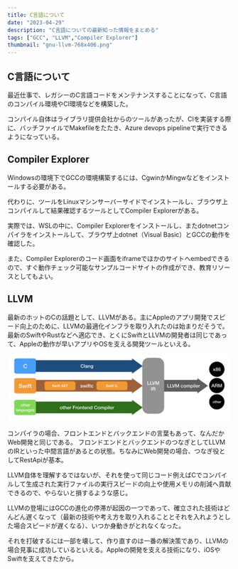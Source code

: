 ```yaml
---
title: C言語について
date: "2023-04-29"
description: "C言語についての最新知った情報をまとめる"
tags: ["GCC", "LLVM","Compiler Explorer"]
thumbnail: "gnu-llvm-768x406.png"
---
```


## C言語について

最近仕事で、レガシーのC言語コードをメンテナンスすることになって、C言語のコンパイル環境やCI環境などを構築した。

コンパイル自体はライブラリ提供会社からのツールがあったが、CIを実装する際に、バッチファイルでMakefileをたたき、Azure devops pipelineで実行できるようになっている。

## Compiler Explorer

Windowsの環境下でGCCの環境構築するには、CgwinかMingwなどをインストールする必要がある。

代わりに、ツールをLinuxマシンサーバーサイドでインストールし、ブラウザ上コンパイルして結果確認するツールとしてCompiler Explorerがある。

実際では、WSLの中に、Compiler Explorerをインストールし、またdotnetコンパイラをインストールして、ブラウザ上dotnet（Visual Basic）とGCCの動作を確認した。

また、Compiler Explorerのコード画面をiframeでほかのサイトへembedできるので、すぐ動作チェック可能なサンプルコードサイトの作成ができ、教育リソースとしてもよい。

## LLVM

最新のホットのCの話題として、LLVMがある。主にAppleのアプリ開発でスピード向上のために、LLVMの最適化インフラを取り入れたのは始まりだそうで。最新のSwiftやRustなどへ適応でき、とくにSwiftとLLVMの開発者は同じであって、Appleの動作が早いアプリやOSを支える開発ツールといえる。

![LLVMの構造](./llvm.jpeg)

コンパイラの場合、フロントエンドとバックエンドの言葉もあって、なんだかWeb開発と同じである。
フロンドエンドとバックエンドのつなぎとしてLLVM のIRといった中間言語があるとの状態。ちなみにWeb開発の場合、つなぎ役としてRestApiが基本。

LLVM自体を理解するではないが、それを使って同じコード例えばCでコンパイルして生成された実行ファイルの実行スピードの向上や使用メモリの削減へ貢献できるので、やらないと損するような感じ。

LLVMの登場にはGCCの進化の停滞が起因の一つであって、確立された技術はどんどん遅くなって（最新の技術や考え方を取り入れることとそれを入れようとした場合スピードが遅くなる）、いつか身動きがとれなくなった。

それを打破するには一部を壊して、作り直すのは一番の解決策であり、LLVMの場合見事に成功しているといえる。Appleの開発を支える技術になり、iOSやSwiftを支えてきたから。

